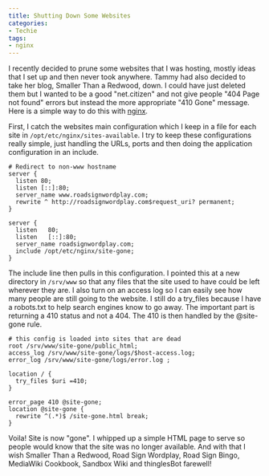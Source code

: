 ```yaml
---
title: Shutting Down Some Websites
categories:
- Techie
tags:
- nginx
---
```


I recently decided to prune some websites that I was hosting, mostly ideas that I set up and then never took anywhere. Tammy had also decided to take her blog, Smaller Than a Redwood, down. I could have just deleted them but I wanted to be a good "net.citizen" and not give people "404 Page not found" errors but instead the more appropriate "410 Gone" message. Here is a simple way to do this with [nginx](http://nginx.org/).

First, I catch the websites main configuration which I keep in a file for each site in `/opt/etc/nginx/sites-available`. I try to keep these configurations really simple, just handling the URLs, ports and then doing the application configuration in an include.

    # Redirect to non-www hostname
    server {
      listen 80;
      listen [::]:80;
      server_name www.roadsignwordplay.com;
      rewrite ^ http://roadsignwordplay.com$request_uri? permanent;
    }
    
    server {
      listen   80;
      listen   [::]:80;
      server_name roadsignwordplay.com;
      include /opt/etc/nginx/site-gone;
    }

The include line then pulls in this configuration. I pointed this at a new directory in `/srv/www` so that any files that the site used to have could be left wherever they are. I also turn on an access log so I can easily see how many people are still going to the website. I still do a try_files because I have a robots.txt to help search engines know to go away. The important part is returning a 410 status and not a 404. The 410 is then handled by the @site-gone rule.
    
    # this config is loaded into sites that are dead
    root /srv/www/site-gone/public_html;
    access_log /srv/www/site-gone/logs/$host-access.log;
    error_log /srv/www/site-gone/logs/error.log ;
    
    location / {
      try_files $uri =410;
    }
    
    error_page 410 @site-gone;
    location @site-gone {
      rewrite ^(.*)$ /site-gone.html break;
    }

Voila! Site is now "gone". I whipped up a simple HTML page to serve so people would know that the site was no longer available. And with that I wish Smaller Than a Redwood, Road Sign Wordplay, Road Sign Bingo, MediaWiki Cookbook, Sandbox Wiki and thinglesBot farewell!
